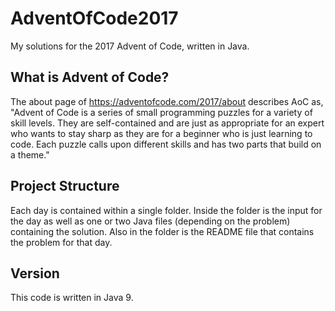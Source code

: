 # AdventOfCode2017
My solutions for the 2017 Advent of Code, written in Java.

## What is Advent of Code?
The about page of https://adventofcode.com/2017/about describes AoC as, "Advent of Code is a series of small programming puzzles for a variety of skill levels. They are self-contained and are just as appropriate for an expert who wants to stay sharp as they are for a beginner who is just learning to code. Each puzzle calls upon different skills and has two parts that build on a theme."

## Project Structure
Each day is contained within a single folder. Inside the folder is the input for the day as well as one or two Java files (depending on the problem) containing the solution. Also in the folder is the README file that contains the problem for that day.

## Version
This code is written in Java 9. 
